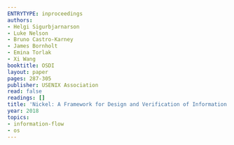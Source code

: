 ```yaml
---
ENTRYTYPE: inproceedings
authors:
- Helgi Sigurbjarnarson
- Luke Nelson
- Bruno Castro-Karney
- James Bornholt
- Emina Torlak
- Xi Wang
booktitle: OSDI
layout: paper
pages: 287-305
publisher: USENIX Association
read: false
readings: []
title: 'Nickel: A Framework for Design and Verification of Information Flow Control Systems'
year: 2018
topics:
- information-flow
- os
---
```

